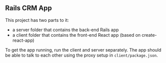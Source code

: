 ## Rails CRM App

This project has two parts to it:

- a server folder that contains the back-end Rails app
- a client folder that contains the front-end React app (based on create-react-app)

To get the app running, run the client and server separately. The app should be able to talk to each other using the proxy setup in `client/package.json`.
